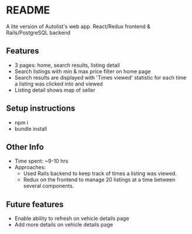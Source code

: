 # README

A lite version of Autolist's web app. React/Redux frontend & Rails/PostgreSQL backend

## Features

* 3 pages: home, search results, listing detail
* Search listings with min & max price filter on home page
* Search results are displayed with 'Times viewed' statistic for each time a listing was clicked into and viewed
* Listing detail shows map of seller

## Setup instructions

* npm i
* bundle install

## Other Info

* Time spent: ~9-10 hrs
* Approaches: 
  * Used Rails backend to keep track of times a listing was viewed.
  * Redux on the frontend to manage 20 listings at a time between several components.

## Future features

* Enable ability to refresh on vehicle details page
* Add more details on vehicle details page